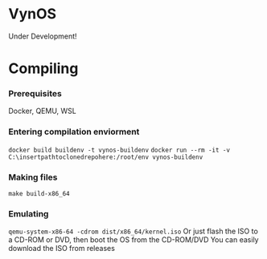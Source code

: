 # VynOS
Under Development!
# Compiling
### Prerequisites
Docker, QEMU, WSL
### Entering compilation enviorment
`docker build buildenv -t vynos-buildenv`
`docker run --rm -it -v C:\insertpathtoclonedrepohere:/root/env vynos-buildenv`
### Making files
`make build-x86_64`
### Emulating
`qemu-system-x86-64 -cdrom dist/x86_64/kernel.iso`
Or just flash the ISO to a CD-ROM or DVD, then boot the OS from the CD-ROM/DVD
You can easily download the ISO from releases
